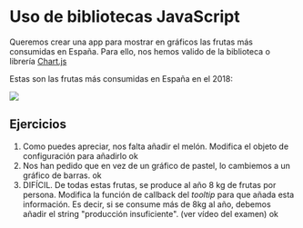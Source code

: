 # Uso de bibliotecas JavaScript

Queremos crear una app para mostrar en gráficos las frutas más consumidas en España. Para ello, nos hemos valido de la biblioteca o librería [Chart.js](https://www.chartjs.org/)

Estas son las frutas más consumidas en España en el 2018:

![](./frutas.jpg)

## Ejercicios

1. Como puedes apreciar, nos falta añadir el melón. Modifica el objeto de configuración para añadirlo  ok
2. Nos han pedido que en vez de un gráfico de pastel, lo cambiemos a un gráfico de barras. ok
4. DIFÍCIL. De todas estas frutas, se produce al año 8 kg de frutas por persona. Modifica la función de callback del _tooltip_ para que añada esta información. Es decir, si se consume más de 8kg al año, debemos añadir el string "producción insuficiente". (ver vídeo del examen) ok


